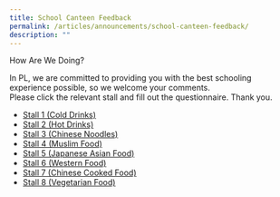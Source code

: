 ```yaml
---
title: School Canteen Feedback
permalink: /articles/announcements/school-canteen-feedback/
description: ""
---
```

How Are We Doing?  
  
In PL, we are committed to providing you with the best schooling experience possible, so we welcome your comments.  
Please click the relevant stall and fill out the questionnaire. Thank you.  
  

*   [Stall 1 (Cold Drinks)](https://docs.google.com/a/moe.edu.sg/forms/d/1cACR-PkWTlQtxtb-jM2OdnqgsVZHCZHrQ-KCc4UH2bc/viewform)
*   [Stall 2 (Hot Drinks)](https://docs.google.com/a/moe.edu.sg/forms/d/e/1FAIpQLScYSyXvqAgEhtieqUZ1TQEh4RrXoDTB2hcNYDsJIm40oIXF8g/viewform)
*   [Stall 3 (Chinese Noodles)](https://docs.google.com/a/moe.edu.sg/forms/d/1J71iRmCRmM6mg20fjG4iaBSIQGXatjSWxjbZr78GceQ/viewform)
*   [Stall 4 (Muslim Food)](https://docs.google.com/a/moe.edu.sg/forms/d/1XRATm8gBGiUZBX44GAwk0cZgAwSgGeTB-u1scicv7j4/viewform)
*   [Stall 5 (Japanese Asian Food)](https://docs.google.com/a/moe.edu.sg/forms/d/1tvjcsTcBC4Trkcbm9wMoPiNYbkgzRDEsaJ2_qpPbSNc/viewform)
*   [Stall 6 (Western Food)](https://docs.google.com/a/moe.edu.sg/forms/d/1Erkk3uuIrUfs3T3nXKr5yvSvNwJkHXKwQw-UnxHMcGs/viewform)
*   [Stall 7 (Chinese Cooked Food)](https://docs.google.com/a/moe.edu.sg/forms/d/1orXCnB06Cz_p5_VlNoug8UoEFRLk0a7iVDsqwiNDJcA/viewform)
*   [Stall 8 (Vegetarian Food)](https://docs.google.com/a/moe.edu.sg/forms/d/18mn8WVa1LNwoXZ2hUGC5E69fQE4dIwnc6xDCCwX4lUg/viewform)